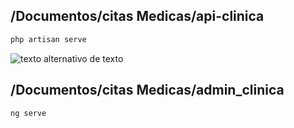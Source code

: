 ## /Documentos/citas Medicas/api-clinica
```ruby
php artisan serve
```
![texto alternativo de texto](./Imagenes/anexo3.PNG)

## /Documentos/citas Medicas/admin_clinica
```ruby
ng serve
```

